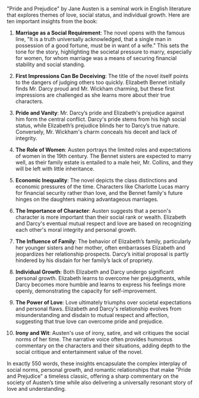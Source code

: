 "Pride and Prejudice" by Jane Austen is a seminal work in English literature that explores themes of love, social status, and individual growth. Here are ten important insights from the book:

1. **Marriage as a Social Requirement**: The novel opens with the famous line, "It is a truth universally acknowledged, that a single man in possession of a good fortune, must be in want of a wife." This sets the tone for the story, highlighting the societal pressure to marry, especially for women, for whom marriage was a means of securing financial stability and social standing.

2. **First Impressions Can Be Deceiving**: The title of the novel itself points to the dangers of judging others too quickly. Elizabeth Bennet initially finds Mr. Darcy proud and Mr. Wickham charming, but these first impressions are challenged as she learns more about their true characters.

3. **Pride and Vanity**: Mr. Darcy’s pride and Elizabeth's prejudice against him form the central conflict. Darcy's pride stems from his high social status, while Elizabeth’s prejudice blinds her to Darcy’s true nature. Conversely, Mr. Wickham's charm conceals his deceit and lack of integrity.

4. **The Role of Women**: Austen portrays the limited roles and expectations of women in the 19th century. The Bennet sisters are expected to marry well, as their family estate is entailed to a male heir, Mr. Collins, and they will be left with little inheritance.

5. **Economic Inequality**: The novel depicts the class distinctions and economic pressures of the time. Characters like Charlotte Lucas marry for financial security rather than love, and the Bennet family's future hinges on the daughters making advantageous marriages.

6. **The Importance of Character**: Austen suggests that a person's character is more important than their social rank or wealth. Elizabeth and Darcy's eventual mutual respect and love are based on recognizing each other's moral integrity and personal growth.

7. **The Influence of Family**: The behavior of Elizabeth’s family, particularly her younger sisters and her mother, often embarrasses Elizabeth and jeopardizes her relationship prospects. Darcy’s initial proposal is partly hindered by his disdain for her family’s lack of propriety.

8. **Individual Growth**: Both Elizabeth and Darcy undergo significant personal growth. Elizabeth learns to overcome her prejudgments, while Darcy becomes more humble and learns to express his feelings more openly, demonstrating the capacity for self-improvement.

9. **The Power of Love**: Love ultimately triumphs over societal expectations and personal flaws. Elizabeth and Darcy's relationship evolves from misunderstanding and disdain to mutual respect and affection, suggesting that true love can overcome pride and prejudice.

10. **Irony and Wit**: Austen's use of irony, satire, and wit critiques the social norms of her time. The narrative voice often provides humorous commentary on the characters and their situations, adding depth to the social critique and entertainment value of the novel.

In exactly 550 words, these insights encapsulate the complex interplay of social norms, personal growth, and romantic relationships that make "Pride and Prejudice" a timeless classic, offering a sharp commentary on the society of Austen’s time while also delivering a universally resonant story of love and understanding.